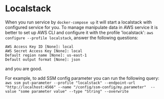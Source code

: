 # Localstack

When you run service by `docker-compose up` it will start a localstack with configured service for you. To manage manipulate
data in AWS service it is better to set up AWS CLI and configure it with the profile 'localstack': `aws configure --profile localstack`,
answer the following questions:
```text
AWS Access Key ID [None]: local
AWS Secret Access Key [None]: local
Default region name [None]: us-east-1
Default output format [None]: json
```
and you are good.

For example, to add SSM config parameter you can run the following query:
`aws ssm put-parameter --profile "localstack" --endpoint-url "http://localhost:4566" --name "/config/ssm-config/my.parameter"  --value "some parameter value" --type "String" --overwrite`